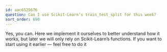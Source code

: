 ```yaml
---
id: aac6525676
question: Can I use Scikit-Learn’s train_test_split for this week?
sort_order: 690
---
```


Yes, you can. Here we implement it ourselves to better understand how it works, but later we will only rely on Scikit-Learn’s functions. If you want to start using it earlier — feel free to do it


